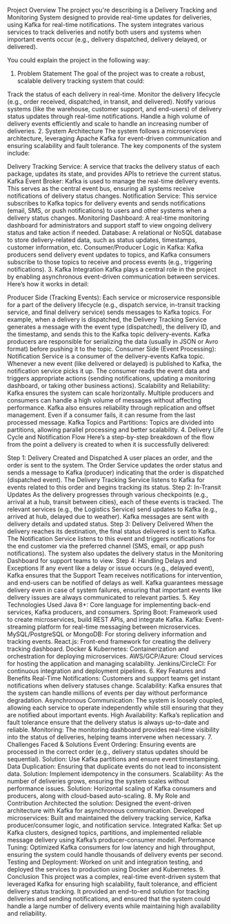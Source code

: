 Project Overview
The project you're describing is a Delivery Tracking and Monitoring System designed to provide real-time updates for deliveries, using Kafka for real-time notifications. The system integrates various services to track deliveries and notify both users and systems when important events occur (e.g., delivery dispatched, delivery delayed, or delivered).

You could explain the project in the following way:

1. Problem Statement
The goal of the project was to create a robust, scalable delivery tracking system that could:

Track the status of each delivery in real-time.
Monitor the delivery lifecycle (e.g., order received, dispatched, in transit, and delivered).
Notify various systems (like the warehouse, customer support, and end-users) of delivery status updates through real-time notifications.
Handle a high volume of delivery events efficiently and scale to handle an increasing number of deliveries.
2. System Architecture
The system follows a microservices architecture, leveraging Apache Kafka for event-driven communication and ensuring scalability and fault tolerance. The key components of the system include:

Delivery Tracking Service: A service that tracks the delivery status of each package, updates its state, and provides APIs to retrieve the current status.
Kafka Event Broker: Kafka is used to manage the real-time delivery events. This serves as the central event bus, ensuring all systems receive notifications of delivery status changes.
Notification Service: This service subscribes to Kafka topics for delivery events and sends notifications (email, SMS, or push notifications) to users and other systems when a delivery status changes.
Monitoring Dashboard: A real-time monitoring dashboard for administrators and support staff to view ongoing delivery status and take action if needed.
Database: A relational or NoSQL database to store delivery-related data, such as status updates, timestamps, customer information, etc.
Consumer/Producer Logic in Kafka: Kafka producers send delivery event updates to topics, and Kafka consumers subscribe to those topics to receive and process events (e.g., triggering notifications).
3. Kafka Integration
Kafka plays a central role in the project by enabling asynchronous event-driven communication between services. Here’s how it works in detail:

Producer Side (Tracking Events):
Each service or microservice responsible for a part of the delivery lifecycle (e.g., dispatch service, in-transit tracking service, and final delivery service) sends messages to Kafka topics.
For example, when a delivery is dispatched, the Delivery Tracking Service generates a message with the event type (dispatched), the delivery ID, and the timestamp, and sends this to the Kafka topic delivery-events.
Kafka producers are responsible for serializing the data (usually in JSON or Avro format) before pushing it to the topic.
Consumer Side (Event Processing):
Notification Service is a consumer of the delivery-events Kafka topic. Whenever a new event (like delivered or delayed) is published to Kafka, the notification service picks it up.
The consumer reads the event data and triggers appropriate actions (sending notifications, updating a monitoring dashboard, or taking other business actions).
Scalability and Reliability:
Kafka ensures the system can scale horizontally. Multiple producers and consumers can handle a high volume of messages without affecting performance.
Kafka also ensures reliability through replication and offset management. Even if a consumer fails, it can resume from the last processed message.
Kafka Topics and Partitions: Topics are divided into partitions, allowing parallel processing and better scalability.
4. Delivery Life Cycle and Notification Flow
Here’s a step-by-step breakdown of the flow from the point a delivery is created to when it is successfully delivered:

Step 1: Delivery Created and Dispatched
A user places an order, and the order is sent to the system.
The Order Service updates the order status and sends a message to Kafka (producer) indicating that the order is dispatched (dispatched event).
The Delivery Tracking Service listens to Kafka for events related to this order and begins tracking its status.
Step 2: In-Transit Updates
As the delivery progresses through various checkpoints (e.g., arrival at a hub, transit between cities), each of these events is tracked.
The relevant services (e.g., the Logistics Service) send updates to Kafka (e.g., arrived at hub, delayed due to weather).
Kafka messages are sent with delivery details and updated status.
Step 3: Delivery Delivered
When the delivery reaches its destination, the final status delivered is sent to Kafka.
The Notification Service listens to this event and triggers notifications for the end customer via the preferred channel (SMS, email, or app push notifications).
The system also updates the delivery status in the Monitoring Dashboard for support teams to view.
Step 4: Handling Delays and Exceptions
If any event like a delay or issue occurs (e.g., delayed event), Kafka ensures that the Support Team receives notifications for intervention, and end-users can be notified of delays as well.
Kafka guarantees message delivery even in case of system failures, ensuring that important events like delivery issues are always communicated to relevant parties.
5. Key Technologies Used
Java 8+: Core language for implementing back-end services, Kafka producers, and consumers.
Spring Boot: Framework used to create microservices, build REST APIs, and integrate Kafka.
Kafka: Event-streaming platform for real-time messaging between microservices.
MySQL/PostgreSQL or MongoDB: For storing delivery information and tracking events.
React.js: Front-end framework for creating the delivery tracking dashboard.
Docker & Kubernetes: Containerization and orchestration for deploying microservices.
AWS/GCP/Azure: Cloud services for hosting the application and managing scalability.
Jenkins/CircleCI: For continuous integration and deployment pipelines.
6. Key Features and Benefits
Real-Time Notifications: Customers and support teams get instant notifications when delivery statuses change.
Scalability: Kafka ensures that the system can handle millions of events per day without performance degradation.
Asynchronous Communication: The system is loosely coupled, allowing each service to operate independently while still ensuring that they are notified about important events.
High Availability: Kafka’s replication and fault tolerance ensure that the delivery status is always up-to-date and reliable.
Monitoring: The monitoring dashboard provides real-time visibility into the status of deliveries, helping teams intervene when necessary.
7. Challenges Faced & Solutions
Event Ordering: Ensuring events are processed in the correct order (e.g., delivery status updates should be sequential). Solution: Use Kafka partitions and ensure event timestamping.
Data Duplication: Ensuring that duplicate events do not lead to inconsistent data. Solution: Implement idempotency in the consumers.
Scalability: As the number of deliveries grows, ensuring the system scales without performance issues. Solution: Horizontal scaling of Kafka consumers and producers, along with cloud-based auto-scaling.
8. My Role and Contribution
Architected the solution: Designed the event-driven architecture with Kafka for asynchronous communication.
Developed microservices: Built and maintained the delivery tracking service, Kafka producer/consumer logic, and notification service.
Integrated Kafka: Set up Kafka clusters, designed topics, partitions, and implemented reliable message delivery using Kafka’s producer-consumer model.
Performance Tuning: Optimized Kafka consumers for low latency and high throughput, ensuring the system could handle thousands of delivery events per second.
Testing and Deployment: Worked on unit and integration testing, and deployed the services to production using Docker and Kubernetes.
9. Conclusion
This project was a complex, real-time event-driven system that leveraged Kafka for ensuring high scalability, fault tolerance, and efficient delivery status tracking. It provided an end-to-end solution for tracking deliveries and sending notifications, and ensured that the system could handle a large number of delivery events while maintaining high availability and reliability.

